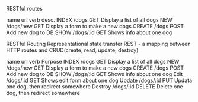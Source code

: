 RESTful routes

name    url         verb    desc.
INDEX   /dogs       GET     Display a list of all dogs
NEW     /dogs/new   GET     Display a form to make a new dogs
CREATE  /dogs       POST    Add new dog to DB
SHOW    /dogs/:id   GET     Shows info about one dog

RESTful Routing
Representational state transfer
REST - a mapping between HTTP routes and CRUD(create, read, update, destroy)

name    url         verb    Purpose
INDEX   /dogs       GET     Display a list of all dogs
NEW     /dogs/new   GET     Display a form to make a new dogs
CREATE  /dogs       POST    Add new dog to DB
SHOW    /dogs/:id   GET     Shows info about one dog
Edit    /dogs/:id   GET     Shows edit form about one dog
Update  /dogs/:id   PUT     Updata one dog, then redirect somewhere
Destroy /dogs/:id   DELETE  Delete one dog, then redirect somewhere